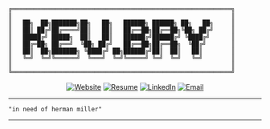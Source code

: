 ```
╔═════════════════════════════════════════════════════════════╗
║                                                             ║
║   ██╗  ██╗███████╗██╗   ██╗   ██████╗ ██████╗ ██╗   ██╗     ║
║   ██║ ██╔╝██╔════╝██║   ██║   ██╔══██╗██╔══██╗╚██╗ ██╔╝     ║
║   █████╔╝ █████╗  ██║   ██║   ██████╔╝██████╔╝ ╚████╔╝      ║
║   ██╔═██╗ ██╔══╝  ╚██╗ ██╔╝   ██╔══██╗██╔══██╗  ╚██╔╝       ║
║   ██║  ██╗███████╗ ╚████╔╝ ██╗██████╔╝██║  ██║   ██║        ║
║   ╚═╝  ╚═╝╚══════╝  ╚═══╝  ╚═╝╚═════╝ ╚═╝  ╚═╝   ╚═╝        ║
║                                                             ║
╚═════════════════════════════════════════════════════════════╝
```

<div align="center">

[![Website](https://img.shields.io/badge/Portfolio-000000?style=for-the-badge&logo=About.me&logoColor=white)](https://www.kevbry.in/)
[![Resume](https://img.shields.io/badge/Resume-4285F4?style=for-the-badge&logo=Google%20Drive&logoColor=white)](https://docs.google.com/document/d/1l4DKu1EOlHGFQoaU25ws9S0j_XEfiAcDxHDxkqu9plo/edit?usp=sharing)
[![LinkedIn](https://img.shields.io/badge/LinkedIn-0077B5?style=for-the-badge&logo=linkedin&logoColor=white)](https://linkedin.com/in/bryan-kevin/)
[![Email](https://img.shields.io/badge/Email-D14836?style=for-the-badge&logo=gmail&logoColor=white)](mailto:kevinbryanreligion@gmail.com)
</div>


---

```
"in need of herman miller"
```

---

